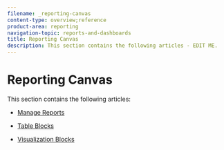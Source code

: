 ```yaml
---
filename: _reporting-canvas
content-type: overview;reference
product-area: reporting
navigation-topic: reports-and-dashboards
title: Reporting Canvas
description: This section contains the following articles - EDIT ME.
---
```


# Reporting Canvas

This section contains the following articles:

* [Manage Reports](../../reports-and-dashboards/reporting-canvas/manage-reports/manage-reports.md) 
* [Table Blocks](../../reports-and-dashboards/reporting-canvas/table-blocks/table-blocks.md) 
* [Visualization Blocks](../../reports-and-dashboards/reporting-canvas/visualization-blocks/visualization-blocks.md)

  <!--
  <li data-mc-conditions="QuicksilverOrClassic.Draft mode"> <p><a href="../../reports-and-dashboards/reporting-canvas/other-blocks/other-blocks.md" class="MCXref xref" xrefformat="{para}">Other Blocks</a> </p> </li>
  -->

